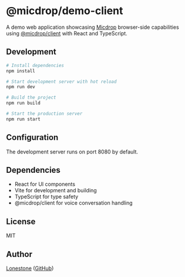 # @micdrop/demo-client

A demo web application showcasing [Micdrop](../../README.md) browser-side capabilities using [@micdrop/client](../client/README.md) with React and TypeScript.

## Development

```bash
# Install dependencies
npm install

# Start development server with hot reload
npm run dev

# Build the project
npm run build

# Start the production server
npm run start
```

## Configuration

The development server runs on port 8080 by default.

## Dependencies

- React for UI components
- Vite for development and building
- TypeScript for type safety
- @micdrop/client for voice conversation handling

## License

MIT

## Author

[Lonestone](https://www.lonestone.io) ([GitHub](https://github.com/lonestone))
